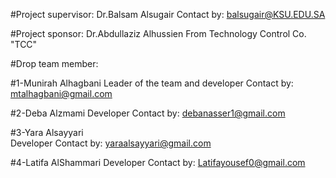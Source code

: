 #Project supervisor:
Dr.Balsam Alsugair
Contact by: balsugair@KSU.EDU.SA

#Project sponsor: 
Dr.Abdullaziz Alhussien 
From Technology Control Co. "TCC"

#Drop team member: 

#1-Munirah Alhagbani
Leader of the team and developer
Contact by: mtalhagbani@gmail.com

#2-Deba Alzmami
Developer 
Contact by: debanasser1@gmail.com

#3-Yara Alsayyari 	
Developer 
Contact by: yaraalsayyari@gmail.com

#4-Latifa AlShammari 
Developer 
Contact by: Latifayousef0@gmail.com




